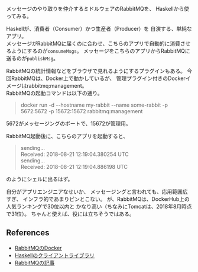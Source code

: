 メッセージのやり取りを仲介するミドルウェアのRabbitMQを、
Haskellから使ってみる。

Haskellが、消費者（Consumer）かつ生産者（Producer）を
自演する、単純なアプリ。  
メッセージがRabbitMQに届くのに合わせ、こちらのアプリで自動的に消費させるようにするのが`consumeMsgs`。
メッセージをこちらのアプリからRabbitMQに送るのが`publishMsg`。

RabbitMQの統計情報などをブラウザで見れるようにするプラグインもある。
今回RabbitMQは、Docker上で動かしているが、
管理プラグイン付きのDockerイメージはrabbitmq:management。  
RabbitMQの起動コマンドは以下の通り。
> docker run -d --hostname my-rabbit --name some-rabbit -p 5672:5672  -p 15672:15672 rabbitmq:management

5672がメッセージングのポートで、15672が管理用。

RabbitMQ起動後に、こちらのアプリを起動すると、
> sending...  
> Received: 2018-08-21 12:19:04.380254 UTC  
> sending...  
> Received: 2018-08-21 12:19:04.886198 UTC

のようにシェルに出るはず。

自分がアプリエンジニアなせいか、
メッセージングと言われても、応用範囲広すぎ、
インフラ的であまりピンとこない。
が、RabbitMQは、DockerHub上の人気ランキングで30位以内と
かなり高い（ちなみにTomcatは、2018年8月時点で31位）。
ちゃんと使えば、役には立ちそうではある。

## References
- [RabbitMQのDocker](https://hub.docker.com/_/rabbitmq/)
- [Haskellのクライアントライブラリ](http://hackage.haskell.org/package/amqp-0.14.1/docs/Network-AMQP.html)
- [RabbitMQの記事](https://codezine.jp/article/detail/9288)
